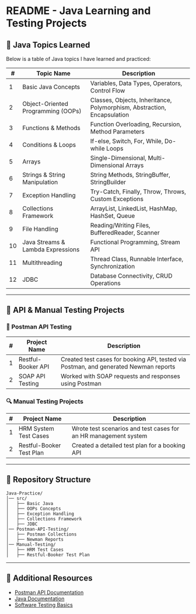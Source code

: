 # README - Java Learning and Testing Projects

## 📌 Java Topics Learned
Below is a table of Java topics I have learned and practiced:

| #  | Topic Name                        | Description |
|----|----------------------------------|-------------|
| 1  | Basic Java Concepts              | Variables, Data Types, Operators, Control Flow |
| 2  | Object-Oriented Programming (OOPs) | Classes, Objects, Inheritance, Polymorphism, Abstraction, Encapsulation |
| 3  | Functions & Methods              | Function Overloading, Recursion, Method Parameters |
| 4  | Conditions & Loops               | If-else, Switch, For, While, Do-while Loops |
| 5  | Arrays                           | Single-Dimensional, Multi-Dimensional Arrays |
| 6  | Strings & String Manipulation    | String Methods, StringBuffer, StringBuilder |
| 7  | Exception Handling               | Try-Catch, Finally, Throw, Throws, Custom Exceptions |
| 8  | Collections Framework            | ArrayList, LinkedList, HashMap, HashSet, Queue |
| 9  | File Handling                    | Reading/Writing Files, BufferedReader, Scanner |
| 10 | Java Streams & Lambda Expressions | Functional Programming, Stream API |
| 11 | Multithreading                   | Thread Class, Runnable Interface, Synchronization |
| 12 | JDBC                             | Database Connectivity, CRUD Operations |

---

## 📝 API & Manual Testing Projects
### 🚀 Postman API Testing
| #  | Project Name        | Description |
|----|--------------------|-------------|
| 1  | Restful-Booker API | Created test cases for booking API, tested via Postman, and generated Newman reports |
| 2  | SOAP API Testing   | Worked with SOAP requests and responses using Postman |

### 🔍 Manual Testing Projects
| #  | Project Name                  | Description |
|----|--------------------------------|-------------|
| 1  | HRM System Test Cases         | Wrote test scenarios and test cases for an HR management system |
| 2  | Restful-Booker Test Plan      | Created a detailed test plan for a booking API |

---

## 📂 Repository Structure
```
Java-Practice/
│── src/
│   ├── Basic Java
│   ├── OOPs Concepts
│   ├── Exception Handling
│   ├── Collections Framework
│   ├── JDBC
│── Postman-API-Testing/
│   ├── Postman Collections
│   ├── Newman Reports
│── Manual-Testing/
│   ├── HRM Test Cases
│   ├── Restful-Booker Test Plan
```

---

## 🔗 Additional Resources
- [Postman API Documentation](https://learning.postman.com/)
- [Java Documentation](https://docs.oracle.com/en/java/)
- [Software Testing Basics](https://www.softwaretestinghelp.com/)



